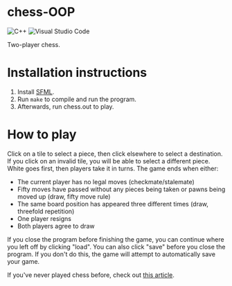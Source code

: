 # chess-OOP
![C++](https://img.shields.io/badge/c++-%2300599C.svg?style=for-the-badge&logo=c%2B%2B&logoColor=white) ![Visual Studio Code](https://img.shields.io/badge/Visual%20Studio%20Code-0078d7.svg?style=for-the-badge&logo=visual-studio-code&logoColor=white)

Two-player chess.

# Installation instructions
1. Install [SFML](https://www.sfml-dev.org/index.php).
2. Run `make` to compile and run the program.
3. Afterwards, run chess.out to play.

# How to play
Click on a tile to select a piece, then click elsewhere to select a destination. If you click on an
invalid tile, you will be able to select a different piece. White goes first, then players take it
in turns. The game ends when either:
 - The current player has no legal moves (checkmate/stalemate)
 - Fifty moves have passed without any pieces being taken or pawns being moved up (draw, fifty move rule)
 - The same board position has appeared three different times (draw, threefold repetition)
 - One player resigns
 - Both players agree to draw

If you close the program before finishing the game, you can continue where you left off by clicking "load". 
You can also click "save" before you close the program. If you don't do this, the game will attempt to
automatically save your game.

If you've never played chess before, check out [this article](https://www.chess.com/learn-how-to-play-chess).
